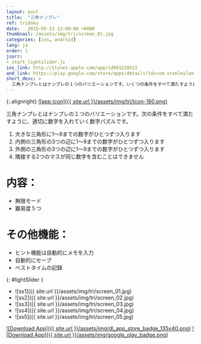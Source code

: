 ```yaml
---
layout: post
title:  "三角ナンプレ"
ref: tridoku
date:   2015-05-23 12:00:00 +0800
thumbnail: /assets/img/tri/screen_01.jpg
categories: [ios, android]
lang: ja
order: 1
jsarr:
- start_lightslider.js
ios_link: http://itunes.apple.com/app/id991239522
and_link: https://play.google.com/store/apps/details?id=com.stanleylam.tridoku
short_desc: >
  三角ナンプレとはナンプレの１つのバリエーションです。いくつの条件をすべて満たすように、適切に数字を入れていく数字パズルです。
---
```


{:.alignright}
[![app icon]({{ site.url }}/assets/img/tri/Icon-180.png)][app-link-1]

三角ナンプレとはナンプレの１つのバリエーションです。次の条件をすべて満たすように、適切に数字を入れていく数字パズルです。
1. 大きな三角形に1～9までの数字がひとつずつ入ります
2. 内側の三角形の3つの辺に1～9までの数字がひとつずつ入ります
3. 外側の三角形の3つの辺に1～9までの数字がひとつずつ入ります
4. 隣接する2つのマスが同じ数字を含むことはできません

# 内容：
- 無限モード
- 難易度５つ

# その他機能：
- ヒント機能は自動的にメモを入力
- 自動的にセーブ
- ベストタイムの記録


{: #lightSlider }
*   ![ss1]({{ site.url }}/assets/img/tri/screen_01.jpg)
*   ![ss2]({{ site.url }}/assets/img/tri/screen_02.jpg)
*   ![ss3]({{ site.url }}/assets/img/tri/screen_03.jpg)
*   ![ss4]({{ site.url }}/assets/img/tri/screen_04.jpg)
*   ![ss5]({{ site.url }}/assets/img/tri/screen_05.jpg)

[![Download App]({{ site.url }}/assets/img/dl_app_store_badge_135x40.png)][app-link-1]
[![Download App]({{ site.url }}/assets/img/google_play_badge.png)][app-link-a]

[app-link-1]: http://itunes.apple.com/app/id991239522
[app-link-a]: https://play.google.com/store/apps/details?id=com.stanleylam.tridoku
